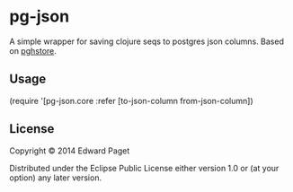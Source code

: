 # pg-json

A simple wrapper for saving clojure seqs to postgres json columns. Based on [pghstore](https://github.com/blakesmith/pghstore-clj).

## Usage

(require '[pg-json.core :refer [to-json-column from-json-column])

## License

Copyright © 2014 Edward Paget

Distributed under the Eclipse Public License either version 1.0 or (at
your option) any later version.
